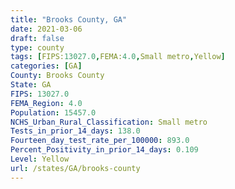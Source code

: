 ```yaml
---
title: "Brooks County, GA"
date: 2021-03-06
draft: false
type: county
tags: [FIPS:13027.0,FEMA:4.0,Small metro,Yellow]
categories: [GA]
County: Brooks County
State: GA
FIPS: 13027.0
FEMA_Region: 4.0
Population: 15457.0
NCHS_Urban_Rural_Classification: Small metro
Tests_in_prior_14_days: 138.0
Fourteen_day_test_rate_per_100000: 893.0
Percent_Positivity_in_prior_14_days: 0.109
Level: Yellow
url: /states/GA/brooks-county
---
```



